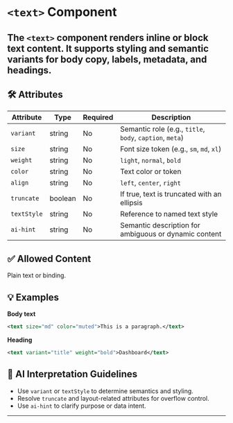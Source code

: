 # `<text>` Component

The `<text>` component renders inline or block text content. It supports styling and semantic variants for body copy, labels, metadata, and headings.
---

## 🛠 Attributes
| Attribute | Type | Required | Description |
|-----------|------|----------|-------------|
| `variant` | string | No | Semantic role (e.g., `title`, `body`, `caption`, `meta`) |
| `size` | string | No | Font size token (e.g., `sm`, `md`, `xl`) |
| `weight` | string | No | `light`, `normal`, `bold` |
| `color` | string | No | Text color or token |
| `align` | string | No | `left`, `center`, `right` |
| `truncate` | boolean | No | If true, text is truncated with an ellipsis |
| `textStyle` | string | No | Reference to named text style |
| `ai-hint` | string | No | Semantic description for ambiguous or dynamic content |

## ✅ Allowed Content
Plain text or binding.

## 💡 Examples
**Body text**
```xml
<text size="md" color="muted">This is a paragraph.</text>
```

**Heading**
```xml
<text variant="title" weight="bold">Dashboard</text>
```

## 🧩 AI Interpretation Guidelines
- Use `variant` or `textStyle` to determine semantics and styling.
- Resolve `truncate` and layout-related attributes for overflow control.
- Use `ai-hint` to clarify purpose or data intent.
---